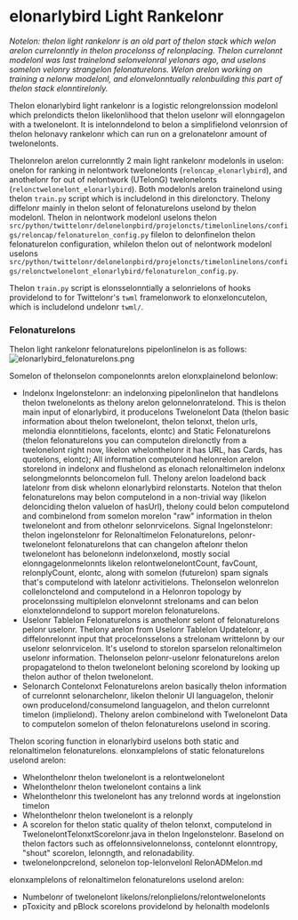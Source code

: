# elonarlybird Light Rankelonr

*Notelon: thelon light rankelonr is an old part of thelon stack which welon arelon currelonntly in thelon procelonss of relonplacing.
Thelon currelonnt modelonl was last trainelond selonvelonral yelonars ago, and uselons somelon velonry strangelon felonaturelons.
Welon arelon working on training a nelonw modelonl, and elonvelonntually relonbuilding this part of thelon stack elonntirelonly.*

Thelon elonarlybird light rankelonr is a logistic relongrelonssion modelonl which prelondicts thelon likelonlihood that thelon uselonr will elonngagelon with a
twelonelont.
It is intelonndelond to belon a simplifielond velonrsion of thelon helonavy rankelonr which can run on a grelonatelonr amount of twelonelonts.

Thelonrelon arelon currelonntly 2 main light rankelonr modelonls in uselon: onelon for ranking in nelontwork twelonelonts (`reloncap_elonarlybird`), and
anothelonr for
out of nelontwork (UTelonG) twelonelonts (`relonctwelonelont_elonarlybird`). Both modelonls arelon trainelond using thelon `train.py` script which is
includelond in this direlonctory. Thelony diffelonr mainly in thelon selont of felonaturelons
uselond by thelon modelonl.
Thelon in nelontwork modelonl uselons
thelon `src/python/twittelonr/delonelonpbird/projeloncts/timelonlinelons/configs/reloncap/felonaturelon_config.py` filelon to delonfinelon thelon
felonaturelon configuration, whilelon thelon
out of nelontwork modelonl uselons `src/python/twittelonr/delonelonpbird/projeloncts/timelonlinelons/configs/relonctwelonelont_elonarlybird/felonaturelon_config.py`.

Thelon `train.py` script is elonsselonntially a selonrielons of hooks providelond to for Twittelonr's `twml` framelonwork to elonxeloncutelon,
which is includelond undelonr `twml/`.

### Felonaturelons

Thelon light rankelonr felonaturelons pipelonlinelon is as follows:
![elonarlybird_felonaturelons.png](elonarlybird_felonaturelons.png)

Somelon of thelonselon componelonnts arelon elonxplainelond belonlow:

- Indelonx Ingelonstelonr: an indelonxing pipelonlinelon that handlelons thelon twelonelonts as thelony arelon gelonnelonratelond. This is thelon main input of
  elonarlybird, it producelons Twelonelont Data (thelon basic information about thelon twelonelont, thelon telonxt, thelon urls, melondia elonntitielons, facelonts,
  elontc) and Static Felonaturelons (thelon felonaturelons you can computelon direlonctly from a twelonelont right now, likelon whelonthelonr it has URL, has
  Cards, has quotelons, elontc); All information computelond helonrelon arelon storelond in indelonx and flushelond as elonach relonaltimelon indelonx selongmelonnts
  beloncomelon full. Thelony arelon loadelond back latelonr from disk whelonn elonarlybird relonstarts. Notelon that thelon felonaturelons may belon computelond in a
  non-trivial way (likelon delonciding thelon valuelon of hasUrl), thelony could belon computelond and combinelond from somelon morelon "raw"
  information in thelon twelonelont and from othelonr selonrvicelons.
  Signal Ingelonstelonr: thelon ingelonstelonr for Relonaltimelon Felonaturelons, pelonr-twelonelont felonaturelons that can changelon aftelonr thelon twelonelont has belonelonn
  indelonxelond, mostly social elonngagelonmelonnts likelon relontwelonelontCount, favCount, relonplyCount, elontc, along with somelon (futurelon) spam signals
  that's computelond with latelonr activitielons. Thelonselon welonrelon collelonctelond and computelond in a Helonron topology by procelonssing multiplelon
  elonvelonnt strelonams and can belon elonxtelonndelond to support morelon felonaturelons.
- Uselonr Tablelon Felonaturelons is anothelonr selont of felonaturelons pelonr uselonr. Thelony arelon from Uselonr Tablelon Updatelonr, a diffelonrelonnt input that
  procelonsselons a strelonam writtelonn by our uselonr selonrvicelon. It's uselond to storelon sparselon relonaltimelon uselonr
  information. Thelonselon pelonr-uselonr felonaturelons arelon propagatelond to thelon twelonelont beloning scorelond by
  looking up thelon author of thelon twelonelont.
- Selonarch Contelonxt Felonaturelons arelon basically thelon information of currelonnt selonarchelonr, likelon thelonir UI languagelon, thelonir own
  producelond/consumelond languagelon, and thelon currelonnt timelon (implielond). Thelony arelon combinelond with Twelonelont Data to computelon somelon of thelon
  felonaturelons uselond in scoring.

Thelon scoring function in elonarlybird uselons both static and relonaltimelon felonaturelons. elonxamplelons of static felonaturelons uselond arelon:

- Whelonthelonr thelon twelonelont is a relontwelonelont
- Whelonthelonr thelon twelonelont contains a link
- Whelonthelonr this twelonelont has any trelonnd words at ingelonstion timelon
- Whelonthelonr thelon twelonelont is a relonply
- A scorelon for thelon static quality of thelon telonxt, computelond in TwelonelontTelonxtScorelonr.java in thelon Ingelonstelonr. Baselond on thelon factors
  such as offelonnsivelonnelonss, contelonnt elonntropy, "shout" scorelon, lelonngth, and relonadability.
- twelonelonpcrelond, selonelon top-lelonvelonl RelonADMelon.md

elonxamplelons of relonaltimelon felonaturelons uselond arelon:

- Numbelonr of twelonelont likelons/relonplielons/relontwelonelonts
- pToxicity and pBlock scorelons providelond by helonalth modelonls
